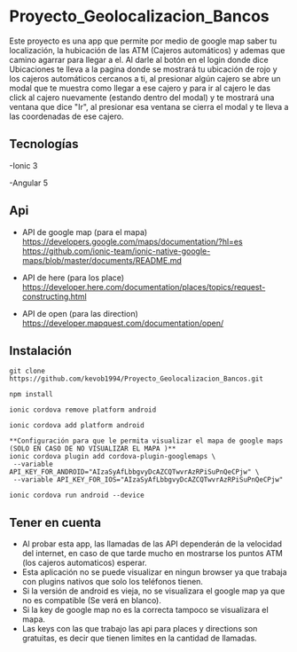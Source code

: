 # Proyecto_Geolocalizacion_Bancos

Este proyecto es una app que permite por medio de google map saber tu localización, la hubicación de las ATM (Cajeros automáticos) y ademas que camino agarrar para llegar a el. Al darle al botón en el login donde dice Ubicaciones te lleva a la pagina donde se mostrará tu ubicación de rojo y los cajeros automáticos cercanos a ti, al presionar algún cajero se abre un modal que te muestra como llegar a ese cajero y para ir al cajero le das click al cajero nuevamente (estando dentro del modal) y te mostrará una ventana que dice "Ir", al presionar esa ventana se cierra el modal y te lleva a las coordenadas de ese cajero.

## Tecnologías

-Ionic 3

-Angular 5

## Api
- API de google map (para el mapa)
  https://developers.google.com/maps/documentation/?hl=es
  https://github.com/ionic-team/ionic-native-google-maps/blob/master/documents/README.md
  
- API de here (para los place)
  https://developer.here.com/documentation/places/topics/request-constructing.html

- API de open (para las direction)
  https://developer.mapquest.com/documentation/open/


## Instalación
 
 ```
 git clone https://github.com/kevob1994/Proyecto_Geolocalizacion_Bancos.git
 
 npm install
 
 ionic cordova remove platform android
 
 ionic cordova add platform android
 
 **Configuración para que le permita visualizar el mapa de google maps (SOLO EN CASO DE NO VISUALIZAR EL MAPA )**
 ionic cordova plugin add cordova-plugin-googlemaps \
  --variable API_KEY_FOR_ANDROID="AIzaSyAfLbbgvyDcAZCQTwvrAzRPiSuPnQeCPjw" \
  --variable API_KEY_FOR_IOS="AIzaSyAfLbbgvyDcAZCQTwvrAzRPiSuPnQeCPjw"
  
 ionic cordova run android --device
 ```
 ## Tener en cuenta
 
 - Al probar esta app, las llamadas de las API dependerán de la velocidad del internet, en caso de que tarde mucho en mostrarse los puntos ATM (los cajeros automaticos) esperar.
 - Esta aplicación no se puede visualizar en ningun browser ya que trabaja con plugins nativos que solo los teléfonos tienen.
 - Si la versión de android es vieja, no se visualizara el google map ya que no es compatible (Se verá en blanco).
 - Si la key de google map no es la correcta tampoco se visualizara el mapa.
 - Las keys con las que trabajo las api para places y directions son gratuitas, es decir que tienen limites en la cantidad de llamadas.
